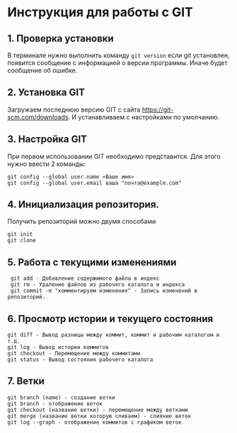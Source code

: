 # Инструкция для работы с GIT
## 1. Проверка установки
В терминале нужно выполнить команду `git version`
если git установлен, появится сообщение с информацией о версии программы. Иначе будет сообщение об ошибке.
## 2. Установка GIT
Загружаем последнюю версию GIT с сайта https://git-scm.com/downloads. И устанавливаем с настройками по умолчанию.
## 3. Настройка GIT
При первом использовании GIT необходимо представится. Для этого нужно ввести 2 команды:
```
git config --global user.name «Ваше имя»
git config --global user.email ваша "почта@example.com"
```
## 4. Инициализация репозитория.
Получить репозиторий можно двумя способами
```  
git init
git clone
```
## 5. Работа с текущими изменениями 
```
 git add - Добавление содержимого файла в индекс
 git rm - Удаление файлов из рабочего каталога и индекса
 git commit -m "комментируем изменения" - Запись изменений в репозиторий.
```
## 6. Просмотр истории и текущего состояния 
```
git diff - Вывод разницы между коммит, коммит и рабочим каталогом и т.д.
git log - Вывод истории коммитов
git checkout - Перемещение между коммитами
git status - Вывод состояния рабочего каталога
```
## 7. Ветки
```
git branch (name) - создание ветки
git branch - отображение веток
git checkout (название ветки) - перемещение между ветками
git merge (название ветки которую сливаем) - слияние веток
git log --graph - отображение коммитов с графиком веток
```
